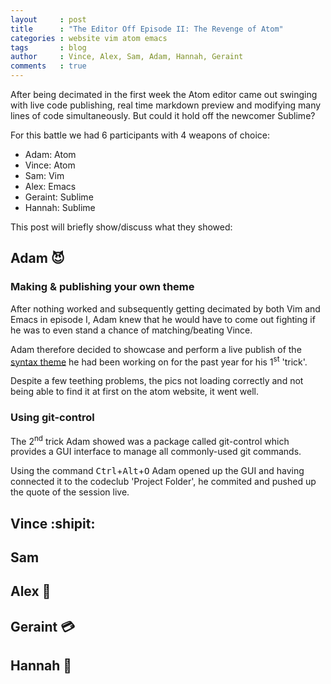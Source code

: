 ```yaml
---
layout     : post
title      : "The Editor Off Episode II: The Revenge of Atom"
categories : website vim atom emacs
tags       : blog
author     : Vince, Alex, Sam, Adam, Hannah, Geraint
comments   : true
---
```


After being decimated in the first week the Atom editor came out swinging with live code publishing,
real time markdown preview and modifying many lines of code simultaneously. But could it hold off the
newcomer Sublime?

For this battle we had 6 participants with 4 weapons of choice:

- Adam: Atom
- Vince: Atom
- Sam: Vim
- Alex: Emacs
- Geraint: Sublime
- Hannah: Sublime


This post will briefly show/discuss what they showed:

## Adam :smiling_imp:

### Making & publishing your own theme

After nothing worked and subsequently getting decimated by both
Vim and Emacs in episode I, Adam knew that he would have to come
out fighting if he was to even stand a chance of matching/beating Vince.

Adam therefore decided to showcase and perform a live publish of the 
[syntax theme][The Matrix] he had been working on for the past year
for his 1<sup>st</sup> 'trick'.

Despite a few teething problems, the pics not loading correctly and
not being able to find it at first on the atom website, it went well.


### Using git-control

The 2<sup>nd</sup> trick Adam showed was a package called git-control
which provides a GUI interface to manage all commonly-used git commands.  

Using the command <kbd>Ctrl</kbd>+<kbd>Alt</kbd>+<kbd>O</kbd> Adam opened
up the GUI and having connected it to the codeclub 'Project Folder', he
commited and pushed up the quote of the session live.



## Vince :shipit:


## Sam


## Alex :metal:



## Geraint :credit_card:


## Hannah :chicken:



[The Matrix]: https://atom.io/themes/the-matrix-syntax
